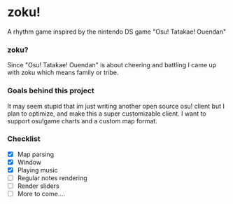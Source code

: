 # zoku!
A rhythm game inspired by the nintendo DS game "Osu! Tatakae! Ouendan"

### zoku?
Since "Osu! Tatakae! Ouendan" is about cheering and battling I came up with zoku which means family or tribe.

### Goals behind this project
It may seem stupid that im just writing another open source osu! client but I plan to optimize, and make this a super customizable client. I want to support osu!game charts and a custom map format.

### Checklist
- [x] Map parsing
- [x] Window
- [x] Playing music
- [ ] Regular notes rendering
- [ ] Render sliders
- [ ] More to come....

